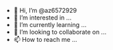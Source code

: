 - 👋 Hi, I’m @az6572929
- 👀 I’m interested in ...
- 🌱 I’m currently learning ...
- 💞️ I’m looking to collaborate on ...
- 📫 How to reach me ...

<!---
az6572929/az6572929 is a ✨ special ✨ repository because its `README.md` (this file) appears on your GitHub profile.
You can click the Preview link to take a look at your changes.
--->
